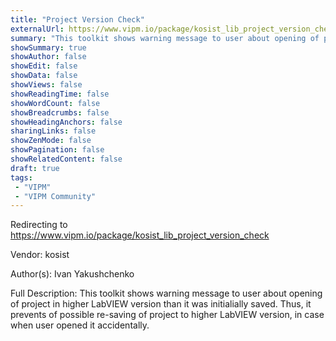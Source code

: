 ```yaml
---
title: "Project Version Check"
externalUrl: https://www.vipm.io/package/kosist_lib_project_version_check
summary: "This toolkit shows warning message to user about opening of project in higher LabVIEW version than it was initialially saved."
showSummary: true
showAuthor: false
showEdit: false
showData: false
showViews: false
showReadingTime: false
showWordCount: false
showBreadcrumbs: false
showHeadingAnchors: false
sharingLinks: false
showZenMode: false
showPagination: false
showRelatedContent: false
draft: true
tags:
 - "VIPM"
 - "VIPM Community"
---
```


Redirecting to https://www.vipm.io/package/kosist_lib_project_version_check

Vendor: kosist

Author(s): Ivan Yakushchenko
 
Full Description:
This toolkit shows warning message to user about opening of project in higher LabVIEW version than it was initialially saved. Thus, it prevents of possible re-saving of project to higher LabVIEW version, in case when user opened it accidentally.